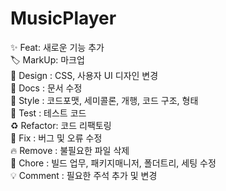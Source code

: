 # MusicPlayer

:sparkles: Feat: 새로운 기능 추가<br />
:label: MarkUp: 마크업<br />
:lipstick: Design : CSS, 사용자 UI 디자인 변경<br />
:memo: Docs : 문서 수정<br />
:art: Style : 코드포맷, 세미콜론, 개행, 코드 구조, 형태<br />
:thinking: Test : 테스트 코드<br />
:recycle: Refactor: 코드 리팩토링<br />
:bug: Fix : 버그 및 오류 수정<br />
:fire: Remove : 불필요한 파일 삭제<br />
:hammer: Chore : 빌드 업무, 패키지매니저, 폴더트리, 세팅 수정<br />
:bulb: Comment : 필요한 주석 추가 및 변경<br />
